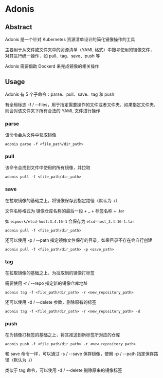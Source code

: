 # Adonis

## Abstract
Adonis 是一个针对 Kubernetes 资源清单设计的简化镜像操作的工具

主要用于从文件或文件夹中的资源清单（YAML 格式）中搜寻使用的镜像文件，对其进行统一操作，如 pull、tag、save、push 等

Adonis 需要借助 Dockerd 来完成镜像的相关操作

## Usage
Adonis 有 5 个子命令：parse、pull、save、tag 和 push

有全局标志 -f / --files，用于指定需要操作的文件或者文件夹，如果指定文件夹，则会对该文件夹下所有合法的 YAML 文件进行操作

### parse
该命令会从文件中获取镜像
```shell
adonis parse -f <file_path/dir_path>
```

### pull
该命令会找到文件中使用的所有镜像，并拉取
```shell
adonis pull -f <file_path/dir_path>
```

### save
在拉取镜像的基础之上，将镜像保存到指定路径（默认为 ./）

文件名称格式为 镜像仓库名称的最后一段 + _ + 标签名称 + .tar

如 `eipwork/etcd-host:3.4.16-1` 会保存为 `etcd-host_3.4.16-1.tar`

```shell
adonis pull -f <file_path/dir_path>
```

还可以使用 -p / --path 指定镜像文件保存的目录，如果目录不存在会自行创建

```shell
adonis pull -f <file_path/dir_path> -p <save_path>
```

### tag
在拉取镜像的基础之上，为拉取到的镜像打标签

需要使用 -r / --repo 指定新的镜像仓库地址
```shell
adonis tag -f <file_path/dir_path> -r <new_repository_path>
```

还可以使用 -d / --delete 参数，删除原有的标签
```shell
adonis tag -f <file_path/dir_path> -r <new_repository_path> -d
```

### push
在为镜像打标签的基础之上，将其推送到新标签所对应的仓库

```shell
adonis push -f <file_path/dir_path> -r <new_repository_path>
```

和 save 命令一样，可以通过 -s / --save 保存镜像，使用 -p / --path 指定保存路径（默认为 ./）

类似于 tag 命令，可以使用 -d / --delete 删除原来的镜像标签
